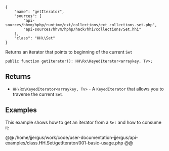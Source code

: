 ``` yamlmeta
{
    "name": "getIterator",
    "sources": [
        "api-sources/hhvm/hphp/runtime/ext/collections/ext_collections-set.php",
        "api-sources/hhvm/hphp/hack/hhi/collections/Set.hhi"
    ],
    "class": "HH\\Set"
}
```




Returns an iterator that points to beginning of the current ` Set `




``` Hack
public function getIterator(): HH\Rx\KeyedIterator<arraykey, Tv>;
```




## Returns




+ ` HH\Rx\KeyedIterator<arraykey, Tv> ` - A `` KeyedIterator `` that allows you to traverse the current ``` Set ```.




## Examples




This example shows how to get an iterator from a ` Set ` and how to consume it:







@@ /home/jjergus/work/code/user-documentation-jjergus/api-examples/class.HH.Set/getIterator/001-basic-usage.php @@
<!-- HHAPIDOC -->
